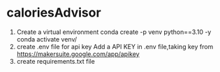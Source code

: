 # caloriesAdvisor
1. Create a virtual environment   conda create -p venv python==3.10 -y
   conda activate venv/
2. create .env file for api key
   Add a API KEY in .env file,taking key from https://makersuite.google.com/app/apikey
3. create requirements.txt file
